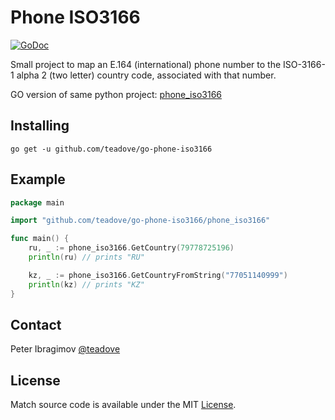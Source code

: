# Phone ISO3166

[![GoDoc](https://godoc.org/github.com/teadove/go-phone-iso3166?status.svg)](https://godoc.org/github.com/teadove/go-phone-iso3166)

Small project to map an E.164 (international) phone number to the
ISO-3166-1 alpha 2 (two letter) country code, associated with that number.

GO version of same python project: [phone_iso3166](https://pypi.org/project/phone-iso3166/)



## Installing

```
go get -u github.com/teadove/go-phone-iso3166
```

## Example

```go
package main

import "github.com/teadove/go-phone-iso3166/phone_iso3166"

func main() {
	ru, _ := phone_iso3166.GetCountry(79778725196)
	println(ru) // prints "RU"

	kz, _ := phone_iso3166.GetCountryFromString("77051140999")
	println(kz) // prints "KZ"
}
```


## Contact

Peter Ibragimov [@teadove](http://t.me/teadove)

## License

Match source code is available under the MIT [License](/LICENSE).
